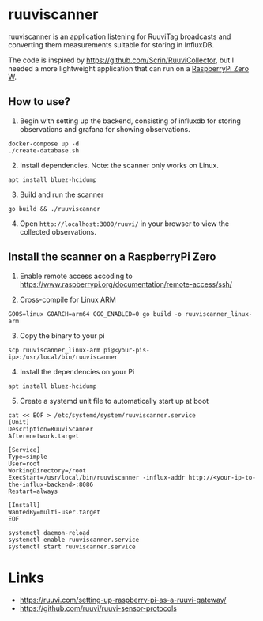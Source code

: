 # ruuviscanner

ruuviscanner is an application listening for RuuviTag broadcasts and converting them measurements suitable for storing in InfluxDB.

The code is inspired by https://github.com/Scrin/RuuviCollector, but I needed a more lightweight application that can run on
a [RaspberryPi Zero W](https://www.raspberrypi.org/products/raspberry-pi-zero-w/).

## How to use?

1. Begin with setting up the backend, consisting of influxdb for storing observations and grafana for showing observations.

```
docker-compose up -d
./create-database.sh
```

2. Install dependencies. Note: the scanner only works on Linux.

```
apt install bluez-hcidump
```

3. Build and run the scanner

```
go build && ./ruuviscanner
```

4. Open `http://localhost:3000/ruuvi/` in your browser to view the collected observations.

## Install the scanner on a RaspberryPi Zero

1. Enable remote access accoding to https://www.raspberrypi.org/documentation/remote-access/ssh/

2. Cross-compile for Linux ARM

```
GOOS=linux GOARCH=arm64 CGO_ENABLED=0 go build -o ruuviscanner_linux-arm
```

3. Copy the binary to your pi

```
scp ruuviscanner_linux-arm pi@<your-pis-ip>:/usr/local/bin/ruuviscanner
```

4. Install the dependencies on your Pi

```
apt install bluez-hcidump
```

5. Create a systemd unit file to automatically start up at boot

```
cat << EOF > /etc/systemd/system/ruuviscanner.service
[Unit]
Description=RuuviScanner
After=network.target

[Service]
Type=simple
User=root
WorkingDirectory=/root
ExecStart=/usr/local/bin/ruuviscanner -influx-addr http://<your-ip-to-the-influx-backend>:8086
Restart=always

[Install]
WantedBy=multi-user.target
EOF

systemctl daemon-reload
systemctl enable ruuviscanner.service
systemctl start ruuviscanner.service
```

# Links

- https://ruuvi.com/setting-up-raspberry-pi-as-a-ruuvi-gateway/
- https://github.com/ruuvi/ruuvi-sensor-protocols
